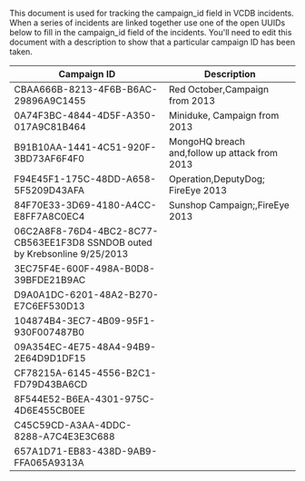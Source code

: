 This document is used for tracking the campaign_id field in VCDB incidents. When
a series of incidents are linked together use one of the open UUIDs below to
fill in the campaign_id field of the incidents. You'll need to edit this document
with a description to show that a particular campaign ID has been taken.



| Campaign ID                          | Description                                   |
|--------------------------------------|-----------------------------------------------|
| CBAA666B-8213-4F6B-B6AC-29896A9C1455 | Red October,Campaign from 2013                |
| 0A74F3BC-4844-4D5F-A350-017A9C81B464 | Miniduke, Campaign from 2013                  |
| B91B10AA-1441-4C51-920F-3BD73AF6F4F0 | MongoHQ breach and,follow up attack from 2013 |
| F94E45F1-175C-48DD-A658-5F5209D43AFA | Operation,DeputyDog; FireEye 2013             |
| 84F70E33-3D69-4180-A4CC-E8FF7A8C0EC4 | Sunshop Campaign;,FireEye 2013                |
| 06C2A8F8-76D4-4BC2-8C77-CB563EE1F3D8   SSNDOB outed by Krebsonline 9/25/2013         |
| 3EC75F4E-600F-498A-B0D8-39BFDE21B9AC |                                               |
| D9A0A1DC-6201-48A2-B270-E7C6EF530D13 |                                               |
| 104874B4-3EC7-4B09-95F1-930F007487B0 |                                               |
| 09A354EC-4E75-48A4-94B9-2E64D9D1DF15 |                                               |
| CF78215A-6145-4556-B2C1-FD79D43BA6CD |                                               |
| 8F544E52-B6EA-4301-975C-4D6E455CB0EE |                                               |
| C45C59CD-A3AA-4DDC-8288-A7C4E3E3C688 |                                               |
| 657A1D71-EB83-438D-9AB9-FFA065A9313A |                                               |
